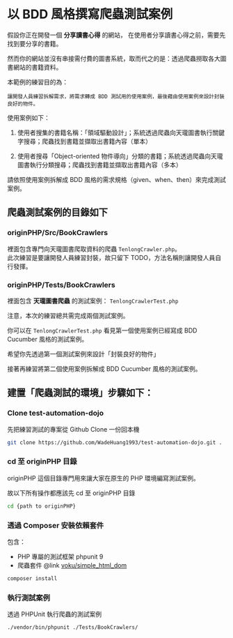 # 以 BDD 風格撰寫爬蟲測試案例

假設你正在開發一個 **分享讀書心得** 的網站，
在使用者分享讀書心得之前，需要先找到要分享的書籍。

然而你的網站並沒有串接需付費的圖書系統，取而代之的是：透過爬蟲撈取各大圖書網站的書籍資料。

本範例的練習目的為：

```
讓開發人員練習拆解需求，將需求轉成 BDD 測試用的使用案例，最後藉由使用案例來設計封裝良好的物件。
```

使用案例如下：

1. 使用者搜集的書籍名稱：「領域驅動設計」；系統透過爬蟲向天瓏圖書執行關鍵字搜尋；爬蟲找到書籍並擷取出書籍內容（單本）

2. 使用者搜尋「Object-oriented 物件導向」分類的書籍；系統透過爬蟲向天瓏圖書執行分類搜尋；爬蟲找到書籍並擷取出書籍內容（多本）

請依照使用案例拆解成 BDD 風格的需求規格（given、when、then）來完成測試案例。

## 爬蟲測試案例的目錄如下

### originPHP/Src/BookCrawlers

裡面包含專門向天瓏圖書爬取資料的爬蟲 `TenlongCrawler.php`。  
此次練習是要讓開發人員練習封裝，故只留下 TODO，方法名稱則讓開發人員自行發揮。

### originPHP/Tests/BookCrawlers

裡面包含 **天瓏圖書爬蟲** 的測試案例： `TenlongCrawlerTest.php`

注意，本次的練習總共需完成兩個測試案例。

你可以在 `TenlongCrawlerTest.php` 看見第一個使用案例已經寫成 BDD Cucumber 風格的測試案例。

希望你先透過第一個測試案例來設計「封裝良好的物件」

接著再練習將第二個使用案例拆解成 BDD Cucumber 風格的測試案例。


## 建置「爬蟲測試的環境」步驟如下：
### Clone test-automation-dojo

先把練習測試的專案從 Github Clone 一份回本機

```bash
git clone https://github.com/WadeHuang1993/test-automation-dojo.git .
```

###  cd 至 originPHP 目錄

originPHP 這個目錄專門用來讓大家在原生的 PHP 環境編寫測試案例。

故以下所有操作都應該先 cd 至 originPHP 目錄

```bash
cd {path to originPHP}
```

###  透過 Composer 安裝依賴套件

包含：
-  PHP 專屬的測試框架 phpunit 9
- 爬蟲套件 @link [voku/simple_html_dom](https://github.com/voku/simple_html_dom)

```bash
composer install
```

### 執行測試案例

透過 PHPUnit 執行爬蟲的測試案例

```bash
./vendor/bin/phpunit ./Tests/BookCrawlers/
```
